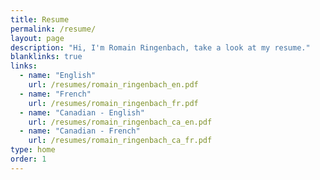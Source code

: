 ```yaml
---
title: Resume
permalink: /resume/
layout: page
description: "Hi, I'm Romain Ringenbach, take a look at my resume."
blanklinks: true
links:
  - name: "English"
    url: /resumes/romain_ringenbach_en.pdf
  - name: "French"
    url: /resumes/romain_ringenbach_fr.pdf
  - name: "Canadian - English"
    url: /resumes/romain_ringenbach_ca_en.pdf
  - name: "Canadian - French"
    url: /resumes/romain_ringenbach_ca_fr.pdf
type: home
order: 1
---
```

